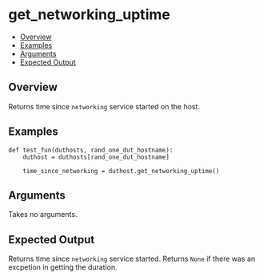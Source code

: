 # get_networking_uptime

- [Overview](#overview)
- [Examples](#examples)
- [Arguments](#arguments)
- [Expected Output](#expected-output)

## Overview
Returns time since `networking` service started on the host.

## Examples
```
def test_fun(duthosts, rand_one_dut_hostname):
    duthost = duthosts[rand_one_dut_hostname]

    time_since_networking = duthost.get_networking_uptime()
```

## Arguments
Takes no arguments.

## Expected Output
Returns time since `networking` service started. Returns `None` if there was an excpetion in getting the duration.
